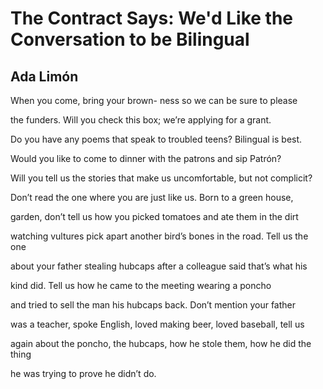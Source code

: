 # The Contract Says: We'd Like the Conversation to be Bilingual
## Ada Limón
When you come, bring your brown-
ness so we can be sure to please

the funders. Will you check this
box; we’re applying for a grant.

Do you have any poems that speak
to troubled teens? Bilingual is best.

Would you like to come to dinner
with the patrons and sip Patrón?

Will you tell us the stories that make
us uncomfortable, but not complicit?

Don’t read the one where you
are just like us. Born to a green house,

garden, don’t tell us how you picked
tomatoes and ate them in the dirt

watching vultures pick apart another
bird’s bones in the road. Tell us the one

about your father stealing hubcaps
after a colleague said that’s what his

kind did. Tell us how he came
to the meeting wearing a poncho

and tried to sell the man his hubcaps
back. Don’t mention your father

was a teacher, spoke English, loved
making beer, loved baseball, tell us

again about the poncho, the hubcaps,
how he stole them, how he did the thing

he was trying to prove he didn’t do.